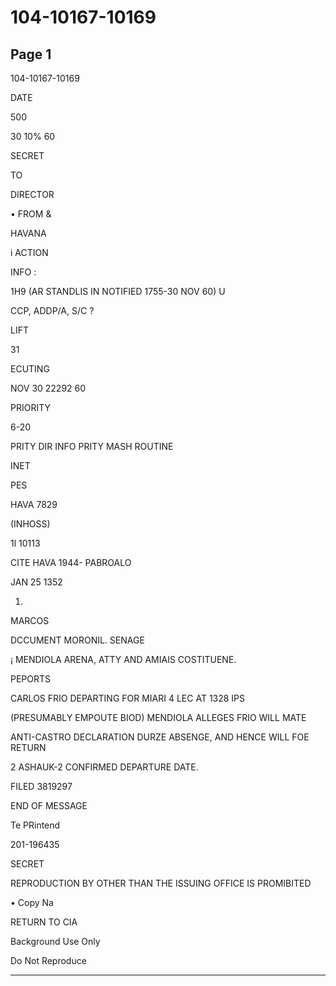 # 104-10167-10169

## Page 1

104-10167-10169

DATE

500

30 10% 60

SECRET

TO

DIRECTOR

• FROM &

HAVANA

i ACTION

INFO :

1H9 (AR STANDLIS IN NOTIFIED 1755-30 NOV 60) U

CCP, ADDP/A, S/C ?

LIFT

31

ECUTING

NOV 30 22292 60

PRIORITY

6-20

PRITY DIR INFO PRITY MASH ROUTINE

INET

PES

HAVA 7829

(INHOSS)

1l 10113

CITE HAVA 1944- PABROALO

JAN 25 1352

1.

MARCOS

DCCUMENT MORONIL. SENAGE

¡ MENDIOLA ARENA, ATTY AND AMIAIS COSTITUENE.

PEPORTS

CARLOS FRIO DEPARTING FOR MIARI 4 LEC AT 1328 IPS

(PRESUMABLY EMPOUTE BIOD) MENDIOLA ALLEGES FRIO WILL MATE

ANTI-CASTRO DECLARATION DURZE ABSENGE, AND HENCE WILL FOE RETURN

2 ASHAUK-2 CONFIRMED DEPARTURE DATE.

FILED 3819297

END OF MESSAGE

Te PRintend

201-196435

SECRET

REPRODUCTION BY OTHER THAN THE ISSUING OFFICE IS PROMIBITED

• Copy Na

RETURN TO CIA

Background Use Only

Do Not Reproduce

---

